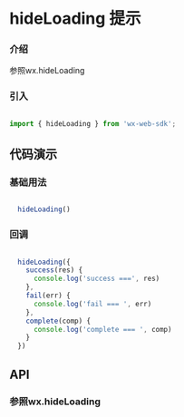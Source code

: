 # hideLoading 提示

### 介绍

参照wx.hideLoading

### 引入

```js

import { hideLoading } from 'wx-web-sdk';

```

## 代码演示

### 基础用法

```js

  hideLoading()

```

### 回调

```js

  hideLoading({
    success(res) {
      console.log('success ===', res)
    },
    fail(err) {
      console.log('fail === ', err)
    },
    complete(comp) {
      console.log('complete === ', comp)
    }
  })

```

## API

### 参照wx.hideLoading
